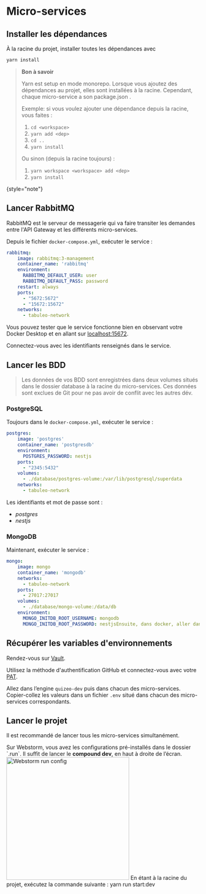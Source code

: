 # Micro-services

## Installer les dépendances

À la racine du projet, installer toutes les dépendances avec 

```Bash
yarn install
```

> **Bon à savoir**
>
> Yarn est setup en mode monorepo. Lorsque vous ajoutez des dépendances au projet, elles sont installées à la racine. Cependant, chaque micro-service a son package.json .
>
> Exemple: si vous voulez ajouter une dépendance depuis la racine, vous faites :
> 1. `cd <workspace>`
> 2. `yarn add <dep>`
> 3. `cd ..`
> 4. `yarn install`
> 
> Ou sinon (depuis la racine toujours) :
> 1. `yarn workspace <workspace> add <dep>`
> 2. `yarn install`
>
{style="note"}

## Lancer RabbitMQ

RabbitMQ est le serveur de messagerie qui va faire transiter les demandes entre l'API Gateway et les différents micro-services.

Depuis le fichier `docker-compose.yml`, exécuter le service : 

```yaml
rabbitmq:
    image: rabbitmq:3-management
    container_name: 'rabbitmq'
    environment:
      RABBITMQ_DEFAULT_USER: user
      RABBITMQ_DEFAULT_PASS: password
    restart: always
    ports:
      - "5672:5672"
      - "15672:15672"
    networks:
      - tabuleo-network
```

Vous pouvez tester que le service fonctionne bien en observant votre Docker Desktop et en allant sur [localhost:15672](http://localhost:15672).

Connectez-vous avec les identifiants renseignés dans le service.

## Lancer les BDD

> Les données de vos BDD sont enregistrées dans deux volumes situés dans le dossier database à la racine du micro-services.
> Ces données sont exclues de Git pour ne pas avoir de conflit avec les autres dév.

### PostgreSQL

Toujours dans le `docker-compose.yml`, exécuter le service :

```yaml
postgres:
    image: 'postgres'
    container_name: 'postgresdb'
    environment:
      POSTGRES_PASSWORD: nestjs
    ports:
      - "2345:5432"
    volumes:
      - ./database/postgres-volume:/var/lib/postgresql/superdata
    networks:
      - tabuleo-network
```

Les identifiants et mot de passe sont :
- _postgres_
- _nestjs_

### MongoDB

Maintenant, exécuter le service :

```yaml
mongo:
    image: mongo
    container_name: 'mongodb'
    networks:
      - tabuleo-network
    ports:
      - 27017:27017
    volumes:
      - ./database/mongo-volume:/data/db
    environment:
      MONGO_INITDB_ROOT_USERNAME: mongodb
      MONGO_INITDB_ROOT_PASSWORD: nestjsEnsuite, dans docker, aller dans le terminal du container.
```

## Récupérer les variables d'environnements

Rendez-vous sur [Vault](https://vault.quizeo.com).

Utilisez la méthode d'authentification GitHub et connectez-vous avec votre [PAT](https://docs.github.com/fr/authentication/keeping-your-account-and-data-secure/managing-your-personal-access-tokens).

Allez dans l’engine `quizeo-dev` puis dans chacun des micro-services. Copier-collez les valeurs dans un fichier `.env` 
situé dans chacun des micro-services correspondants.

## Lancer le projet

Il est recommandé de lancer tous les micro-services simultanément.

<tabs>
    <tab title="Depuis Webstorm">
        Sur Webstorm, vous avez les configurations pré-installés dans le dossier `.run`.
        Il suffit de lancer le <b>compound dev</b>, en haut à droite de l’écran.
        <img src="webstorm_config_ms.png" title="Webstorm run config" width="320"/>
    </tab>
    <tab title="En CLI">
        En étant à la racine du projet, exécutez la commande suivante :
        <code-block>
            yarn run start:dev
        </code-block>
    </tab>
</tabs>

